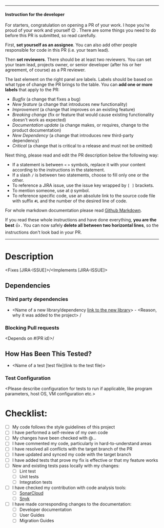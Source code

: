 
---

#### Instruction for the developer

For starters, congratulation on opening a PR of your work. I hope you're proud of your work and yourself :wink: . 
There are some things you need to do before this PR is submitted, so read carefully.

First, **set yourself as an assignee**. You can also add other people responsible for code in this PR (i.e. your team lead).

Then **set reviewers**. There should be at least two reviewers. You can set your team lead, projects owner, or senior developer 
(after his or her agreement, of course) as a PR reviewer.

The last element on the right panel are labels. Labels should be based on what type of change the PR brings to the table. 
You can **add one or more labels** that apply to the PR:

 - _Bugfix_ (a change that fixes a bug)
 - _New feature_ (a change that introduces new functionality)
 - _Improvement_ (a change that improves on an existing feature)
 - _Breaking change_ (fix or feature that would cause existing functionality doesn't work as expected)
 - _Documentation update_ (a change makes, or requires, change to the product documentation)
 - _New Dependency_ (a change that introduces new third-party dependency)
 - _Critical_ (a change that is critical to a release and must not be omitted)

Next thing, please read and edit the PR description below the following way:

 - If a statement is between `<` `>` symbols, replace it with your content according to the instructions in the statement.
 - If a slash `/` is between two statements, choose to fill only one or the other.
 - To reference a JIRA issue, use the issue key wrapped by `[ ]` brackets.
 - To mention someone, use at `@` symbol.
 - To reference specific code, use an absolute link to the source code file with suffix `#L` and the number of the desired line of code.

For whole markdown documentation please read [Github Markdown](https://docs.github.com/en/github/writing-on-github/getting-started-with-writing-and-formatting-on-github/basic-writing-and-formatting-syntax).

If you read these whole instructions and have done everything, **you are the best** :+1: . 
You can now safely **delete all between two horizontal lines**, so the instructions don't look bad in your PR.

---

# Description

<Please include a summary of the changes and which issue is fixed. Please also include relevant links and special instructions if applicable.>

<Fixes [JIRA-ISSUE]>/<Implements [JIRA-ISSUE]>

## Dependencies

<Please include all newly created dependencies on third party libraries or on other PR in the project.>

### Third party dependencies

 - <Name of a new library/dependency [link to the new library]()> - <Reason, why it was added to the project> / <No new dependencies were introduced>

### Blocking Pull requests

<Depends on #(PR id)>/<There are no dependencies on other PR>

## How Has Been This Tested?

<Please describe the tests that you ran to verify your changes. Provide instructions so we can reproduce. Please also list any relevant details for your test configuration.>

- <Name of a test [test file](link to the test file)>

### Test Configuration

<Please describe configuration for tests to run if applicable, like program parameters, host OS, VM configuration etc.>

# Checklist:

- [ ] My code follows the style guidelines of this project
- [ ] I have performed a self-review of my own code
- [ ] My changes have been checked with @...
- [ ] I have commented my code, particularly in hard-to-understand areas
- [ ] I have resolved all conflicts with the target branch of the PR
- [ ] I have updated and synced my code with the target branch
- [ ] I have added tests that prove my fix is effective or that my feature works
- [ ] New and existing tests pass locally with my changes:
  - [ ] Lint test
  - [ ] Unit tests
  - [ ] Integration tests
- [ ] I have checked my contribution with code analysis tools:
  - [ ] [SonarCloud](https://sonarcloud.io/project/overview?id=netgrif_petriflow.js)
  - [ ] [Snyk](https://app.snyk.io/org/netgrif)
- [ ] I have made corresponding changes to the documentation:
  - [ ] Developer documentation
  - [ ] User Guides
  - [ ] Migration Guides
